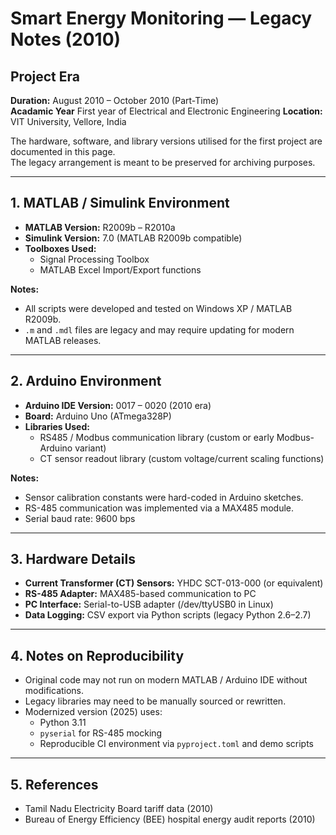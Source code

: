 

# Smart Energy Monitoring — Legacy Notes (2010)

## Project Era
**Duration:** August 2010 – October 2010 (Part-Time)  
**Acadamic Year** First year of Electrical and Electronic Engineering
**Location:** VIT University, Vellore, India  

The hardware, software, and library versions utilised for the first project are documented in this page.  
The legacy arrangement is meant to be preserved for archiving purposes.

---

## 1. MATLAB / Simulink Environment
- **MATLAB Version:** R2009b – R2010a  
- **Simulink Version:** 7.0 (MATLAB R2009b compatible)  
- **Toolboxes Used:**  
  - Signal Processing Toolbox  
  - MATLAB Excel Import/Export functions  

**Notes:**  
- All scripts were developed and tested on Windows XP / MATLAB R2009b.  
- `.m` and `.mdl` files are legacy and may require updating for modern MATLAB releases.  

---

## 2. Arduino Environment
- **Arduino IDE Version:** 0017 – 0020 (2010 era)  
- **Board:** Arduino Uno (ATmega328P)  
- **Libraries Used:**  
  - RS485 / Modbus communication library (custom or early Modbus-Arduino variant)  
  - CT sensor readout library (custom voltage/current scaling functions)  

**Notes:**  
- Sensor calibration constants were hard-coded in Arduino sketches.  
- RS-485 communication was implemented via a MAX485 module.  
- Serial baud rate: 9600 bps  

---

## 3. Hardware Details
- **Current Transformer (CT) Sensors:** YHDC SCT-013-000 (or equivalent)  
- **RS-485 Adapter:** MAX485-based communication to PC  
- **PC Interface:** Serial-to-USB adapter (/dev/ttyUSB0 in Linux)  
- **Data Logging:** CSV export via Python scripts (legacy Python 2.6–2.7)  

---

## 4. Notes on Reproducibility
- Original code may not run on modern MATLAB / Arduino IDE without modifications.  
- Legacy libraries may need to be manually sourced or rewritten.  
- Modernized version (2025) uses:
  - Python 3.11
  - `pyserial` for RS-485 mocking
  - Reproducible CI environment via `pyproject.toml` and demo scripts

---

## 5. References
- Tamil Nadu Electricity Board tariff data (2010)  
- Bureau of Energy Efficiency (BEE) hospital energy audit reports (2010)  

